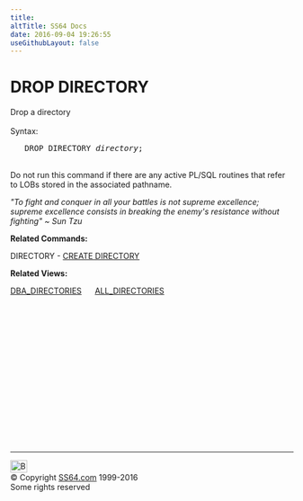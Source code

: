 ```yaml
---
title:
altTitle: SS64 Docs
date: 2016-09-04 19:26:55
useGithubLayout: false
---
```

<!-- #BeginLibraryItem "/Library/head_ora.lbi" --><!-- #EndLibraryItem --><h1>DROP DIRECTORY</h1> 
<p>Drop a directory<br>
  <br>
  Syntax:</p>
<pre>   DROP DIRECTORY <i>directory</i>;</pre>
<p><br>
  Do not run this command if there are any active PL/SQL routines that refer to LOBs stored in the associated pathname.</p>
<p class="quote"><i>"To fight and conquer in all your battles is not supreme excellence; supreme excellence consists in breaking the 
enemy's resistance without fighting" ~ Sun Tzu</i></p>
<p><b> Related Commands:</b></p>
<p>DIRECTORY - <a href="directory_c.html">CREATE DIRECTORY</a></p>
<p><b>Related Views:</b></p>
<p class="code"> <a href="../orad/DBA_DIRECTORIES.html">DBA_DIRECTORIES</a>&nbsp;&nbsp;&nbsp;&nbsp;&nbsp;&nbsp;<a href="../orad/ALL_DIRECTORIES.html">ALL_DIRECTORIES</a> </p><!-- #BeginLibraryItem "/Library/foot_ora.lbi" --><p>
<!-- oracle-footer -->
<ins class="adsbygoogle" style="display:inline-block;width:300px;height:250px" data-ad-client="ca-pub-6140977852749469" data-ad-slot="4275490898"></ins>
<script>
(adsbygoogle = window.adsbygoogle || []).push({});
</script></p>
<hr>
<div id="bl" class="footer"><a href="directory_d.html#"><img src="../images/top.png" width="30" height="22" alt="Back to the Top"></a></div>
<div id="br" class="footer, tagline">© Copyright <a href="http://ss64.com/">SS64.com</a> 1999-2016<br>
Some rights reserved</div><!-- #EndLibraryItem -->

